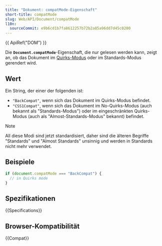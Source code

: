 ```yaml
---
title: "Dokument: compatMode-Eigenschaft"
short-title: compatMode
slug: Web/API/Document/compatMode
l10n:
  sourceCommit: e9b6cd1b7fa8612257b72b2a85a96dd7d45c0200
---
```


{{ ApiRef("DOM") }}

Die **`Document.compatMode`**-Eigenschaft, die nur gelesen werden kann, zeigt an, ob das Dokument im [Quirks-Modus](/de/docs/Web/HTML/Guides/Quirks_mode_and_standards_mode) oder im Standards-Modus gerendert wird.

## Wert

Ein String, der einer der folgenden ist:

- `"BackCompat"`, wenn sich das Dokument im Quirks-Modus befindet.
- `"CSS1Compat"`, wenn sich das Dokument im No-Quirks-Modus (auch bekannt als "Standards-Modus") oder im eingeschränkten Quirks-Modus (auch als "Almost-Standards-Modus" bekannt) befindet.

> [!NOTE]
> All diese Modi sind jetzt standardisiert, daher sind die älteren Begriffe "Standards" und "Almost Standards" unsinnig und werden in Standards nicht mehr verwendet.

## Beispiele

```js
if (document.compatMode === "BackCompat") {
  // in Quirks mode
}
```

## Spezifikationen

{{Specifications}}

## Browser-Kompatibilität

{{Compat}}
